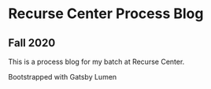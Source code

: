 # Recurse Center Process Blog
## Fall 2020

This is a process blog for my batch at Recurse Center.

Bootstrapped with Gatsby Lumen
